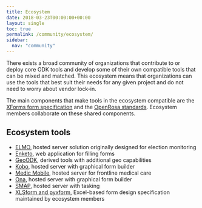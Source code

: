 ```yaml
---
title: Ecosystem
date: 2018-03-23T00:00:00+00:00
layout: single
toc: true
permalink: /community/ecosystem/
sidebar:
  nav: "community"
---
```


There exists a broad community of organizations that contribute to or deploy core ODK tools and develop some of their own compatible tools that can be mixed and matched. This ecosystem means that organizations can use the tools that best suit their needs for any given project and do not need to worry about vendor lock-in.

The main components that make tools in the ecosystem compatible are the [XForms form specification](https://opendatakit.github.io/xforms-spec/) and the [OpenRosa standards](https://docs.opendatakit.org/openrosa/). Ecosystem members collaborate on these shared components.

## Ecosystem tools
* [ELMO](http://getelmo.org/), hosted server solution originally designed for election monitoring
* [Enketo](https://enketo.org), web application for filling forms
* [GeoODK](http://geoodk.com/), derived tools with additional geo capabilities
* [Kobo](http://www.kobotoolbox.org/), hosted server with graphical form builder
* [Medic Mobile](https://medicmobile.org), hosted server for frontline medical care
* [Ona](https://ona.io), hosted server with graphical form builder
* [SMAP](https://www.smap.com.au/), hosted server with tasking
* [XLSform and pyxform](http://xlsform.org/), Excel-based form design specification maintained by ecosystem members
